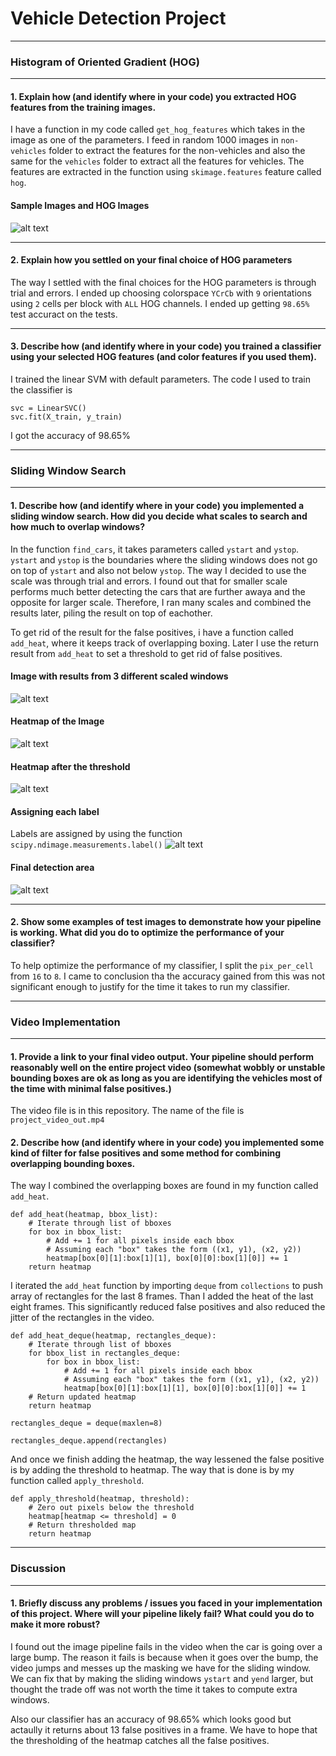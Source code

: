 [//]: # (Image References)

[image1]: ./writeup-images/image_1.png "Image 1"
[image2]: ./writeup-images/image_2.png "Image 2"
[image3]: ./writeup-images/image_3.png "Image 3"
[image4]: ./writeup-images/image_4.png "Image 4"
[image5]: ./writeup-images/image_5.png "Image 5"
[image6]: ./writeup-images/image_6.png "Image 6"
[image7]: ./writeup-images/image_7.png "Image 7"
[video1]: ./project_video_out.mp4 "Video"

# Vehicle Detection Project
---
### Histogram of Oriented Gradient (HOG)
---
#### 1. Explain how (and identify where in your code) you extracted HOG features from the training images.

I have a function in my code called `get_hog_features` which takes in the image as one of the parameters. I feed in random 1000 images in `non-vehicles` folder to extract the features for the non-vehicles and also the same for the `vehicles` folder to extract all the features for vehicles. The features are extracted in the function using `skimage.features` feature called `hog`. 

#### Sample Images and HOG Images
![alt text][image1]

---
#### 2. Explain how you settled on your final choice of HOG parameters

The way I settled with the final choices for the HOG parameters is through trial and errors. I ended up choosing colorspace `YCrCb` with `9` orientations using `2` cells per block with `ALL` HOG channels. I ended up getting `98.65%` test accuract on the tests. 

---
#### 3. Describe how (and identify where in your code) you trained a classifier using your selected HOG features (and color features if you used them).

I trained the linear SVM with default parameters. The code I used to train the classifier is 
```
svc = LinearSVC()
svc.fit(X_train, y_train)
```
I got the accuracy of 98.65%

---
### Sliding Window Search
---
#### 1. Describe how (and identify where in your code) you implemented a sliding window search. How did you decide what scales to search and how much to overlap windows?

In the function `find_cars`, it takes parameters called `ystart` and `ystop`. `ystart` and `ystop` is the boundaries where the sliding windows does not go on top of `ystart` and also not below `ystop`. The way I decided to use the scale was through trial and errors. I found out that for smaller scale performs much better detecting the cars that are further awaya and the opposite for larger scale. Therefore, I ran many scales and combined the results later, piling the result on top of eachother. 

To get rid of the result for the false positives, i have a function called `add_heat`, where it keeps track of overlapping boxing. Later I use the return result from `add_heat` to set a threshold to get rid of false positives. 

#### Image with results from 3 different scaled windows
![alt text][image3]

#### Heatmap of the Image
![alt text][image4]

#### Heatmap after the threshold
![alt text][image5]

#### Assigning each label
Labels are assigned by using the function `scipy.ndimage.measurements.label()`
![alt text][image6]

#### Final detection area
![alt text][image7]

---
#### 2. Show some examples of test images to demonstrate how your pipeline is working. What did you do to optimize the performance of your classifier?

To help optimize the performance of my classifier, I split the `pix_per_cell` from `16` to `8`. I came to conclusion tha the accuracy gained from this was not significant enough to justify for the time it takes to run my classifier.

---
### Video Implementation
---
#### 1. Provide a link to your final video output. Your pipeline should perform reasonably well on the entire project video (somewhat wobbly or unstable bounding boxes are ok as long as you are identifying the vehicles most of the time with minimal false positives.)

The video file is in this repository. The name of the file is `project_video_out.mp4`

#### 2. Describe how (and identify where in your code) you implemented some kind of filter for false positives and some method for combining overlapping bounding boxes.

The way I combined the overlapping boxes are found in my function called `add_heat`. 
```
def add_heat(heatmap, bbox_list):
    # Iterate through list of bboxes
    for box in bbox_list:
        # Add += 1 for all pixels inside each bbox
        # Assuming each "box" takes the form ((x1, y1), (x2, y2))
        heatmap[box[0][1]:box[1][1], box[0][0]:box[1][0]] += 1
    return heatmap
```
I iterated the `add_heat` function by importing `deque` from `collections` to push array of rectangles for the last 8 frames. Than I added the heat of the last eight frames. This significantly reduced false positives and also reduced the jitter of the rectangles in the video.
```
def add_heat_deque(heatmap, rectangles_deque):
    # Iterate through list of bboxes
    for bbox_list in rectangles_deque:
        for box in bbox_list:
            # Add += 1 for all pixels inside each bbox
            # Assuming each "box" takes the form ((x1, y1), (x2, y2))
            heatmap[box[0][1]:box[1][1], box[0][0]:box[1][0]] += 1
    # Return updated heatmap
    return heatmap
```
```
rectangles_deque = deque(maxlen=8)
```
```
rectangles_deque.append(rectangles)
```

And once we finish adding the heatmap, the way lessened the false positive is by adding the threshold to heatmap. The way that is done is by my function called `apply_threshold`.
```
def apply_threshold(heatmap, threshold):
    # Zero out pixels below the threshold
    heatmap[heatmap <= threshold] = 0
    # Return thresholded map
    return heatmap
``` 

---
### Discussion
---
#### 1. Briefly discuss any problems / issues you faced in your implementation of this project. Where will your pipeline likely fail? What could you do to make it more robust?

I found out the image pipeline fails in the video when the car is going over a large bump. The reason it fails is because when it goes over the bump, the video jumps and messes up the masking we have for the sliding window. We can fix that by making the sliding windows `ystart` and `yend` larger, but thought the trade off was not worth the time it takes to compute extra windows.

Also our classifier has an accuracy of 98.65% which looks good but actaully it returns about 13 false positives in a frame. We have to hope that the thresholding of the heatmap catches all the false positives. 